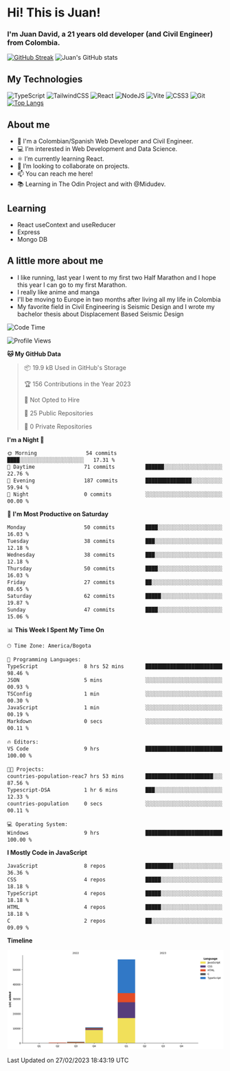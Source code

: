 # Hi! This is Juan!
### I'm Juan David, a 21 years old developer (and Civil Engineer) from Colombia.
[![GitHub Streak](https://streak-stats.demolab.com/?user=JuanGuerrero09)](https://git.io/streak-stats)
![Juan's GitHub stats](https://github-readme-stats.vercel.app/api?username=JuanGuerrero09&show_icons=true&theme=radical)

## My Technologies
![TypeScript](https://img.shields.io/badge/typescript-%23007ACC.svg?style=for-the-badge&logo=typescript&logoColor=white)
![TailwindCSS](https://img.shields.io/badge/tailwindcss-%2338B2AC.svg?style=for-the-badge&logo=tailwind-css&logoColor=white)
![React](https://img.shields.io/badge/react-%2320232a.svg?style=for-the-badge&logo=react&logoColor=%2361DAFB)
![NodeJS](https://img.shields.io/badge/node.js-6DA55F?style=for-the-badge&logo=node.js&logoColor=white)
![Vite](https://img.shields.io/badge/vite-%23646CFF.svg?style=for-the-badge&logo=vite&logoColor=white)
![CSS3](https://img.shields.io/badge/css3-%231572B6.svg?style=for-the-badge&logo=css3&logoColor=white)
![Git](https://img.shields.io/badge/git-%23F05033.svg?style=for-the-badge&logo=git&logoColor=white)
<br>
[![Top Langs](https://github-readme-stats.vercel.app/api/top-langs/?username=JuanGuerrero09&layout=compact)](https://github.com/anuraghazra/github-readme-stats)

## About me


- 👋 I'm a Colombian/Spanish Web Developer and Civil Engineer.
- 💻 I’m interested in Web Development and Data Science.
- ⚛️ I’m currently learning React.
- 💞️ I’m looking to collaborate on projects.
- 📫 You can reach me here!
- 📚 Learning in The Odin Project and with @Midudev.

## Learning

- React useContext and useReducer
- Express
- Mongo DB

## A little more about me
- I like running, last year I went to my first two Half Marathon and I hope this year I can go to my first Marathon.
- I really like anime and manga
- I'll be moving to Europe in two months after living all my life in Colombia
- My favorite field in Civil Engineering is Seismic Design and I wrote my bachelor thesis about Displacement Based Seismic Design

<!--START_SECTION:waka-->
![Code Time](http://img.shields.io/badge/Code%20Time-34%20hrs%202%20mins-blue)

![Profile Views](http://img.shields.io/badge/Profile%20Views-28-blue)

**🐱 My GitHub Data** 

> 📦 19.9 kB Used in GitHub's Storage 
 > 
> 🏆 156 Contributions in the Year 2023
 > 
> 🚫 Not Opted to Hire
 > 
> 📜 25 Public Repositories 
 > 
> 🔑 0 Private Repositories 
 > 
**I'm a Night 🦉** 

```text
🌞 Morning                54 commits          ████░░░░░░░░░░░░░░░░░░░░░   17.31 % 
🌆 Daytime                71 commits          ██████░░░░░░░░░░░░░░░░░░░   22.76 % 
🌃 Evening                187 commits         ███████████████░░░░░░░░░░   59.94 % 
🌙 Night                  0 commits           ░░░░░░░░░░░░░░░░░░░░░░░░░   00.00 % 
```
📅 **I'm Most Productive on Saturday** 

```text
Monday                   50 commits          ████░░░░░░░░░░░░░░░░░░░░░   16.03 % 
Tuesday                  38 commits          ███░░░░░░░░░░░░░░░░░░░░░░   12.18 % 
Wednesday                38 commits          ███░░░░░░░░░░░░░░░░░░░░░░   12.18 % 
Thursday                 50 commits          ████░░░░░░░░░░░░░░░░░░░░░   16.03 % 
Friday                   27 commits          ██░░░░░░░░░░░░░░░░░░░░░░░   08.65 % 
Saturday                 62 commits          █████░░░░░░░░░░░░░░░░░░░░   19.87 % 
Sunday                   47 commits          ████░░░░░░░░░░░░░░░░░░░░░   15.06 % 
```


📊 **This Week I Spent My Time On** 

```text
🕑︎ Time Zone: America/Bogota

💬 Programming Languages: 
TypeScript               8 hrs 52 mins       █████████████████████████   98.46 % 
JSON                     5 mins              ░░░░░░░░░░░░░░░░░░░░░░░░░   00.93 % 
TSConfig                 1 min               ░░░░░░░░░░░░░░░░░░░░░░░░░   00.30 % 
JavaScript               1 min               ░░░░░░░░░░░░░░░░░░░░░░░░░   00.19 % 
Markdown                 0 secs              ░░░░░░░░░░░░░░░░░░░░░░░░░   00.11 % 

🔥 Editors: 
VS Code                  9 hrs               █████████████████████████   100.00 % 

🐱‍💻 Projects: 
countries-population-reac7 hrs 53 mins       ██████████████████████░░░   87.56 % 
Typescript-DSA           1 hr 6 mins         ███░░░░░░░░░░░░░░░░░░░░░░   12.33 % 
countries-population     0 secs              ░░░░░░░░░░░░░░░░░░░░░░░░░   00.11 % 

💻 Operating System: 
Windows                  9 hrs               █████████████████████████   100.00 % 
```

**I Mostly Code in JavaScript** 

```text
JavaScript               8 repos             █████████░░░░░░░░░░░░░░░░   36.36 % 
CSS                      4 repos             █████░░░░░░░░░░░░░░░░░░░░   18.18 % 
TypeScript               4 repos             █████░░░░░░░░░░░░░░░░░░░░   18.18 % 
HTML                     4 repos             █████░░░░░░░░░░░░░░░░░░░░   18.18 % 
C                        2 repos             ██░░░░░░░░░░░░░░░░░░░░░░░   09.09 % 
```



**Timeline**

![Lines of Code chart](https://raw.githubusercontent.com/JuanGuerrero09/JuanGuerrero09/main/assets/bar_graph.png)


 Last Updated on 27/02/2023 18:43:19 UTC
<!--END_SECTION:waka-->


<!---
JuanGuerrero09/JuanGuerrero09 is a ✨ special ✨ repository because its `README.md` (this file) appears on your GitHub profile.
You can click the Preview link to take a look at your changes.
--->
